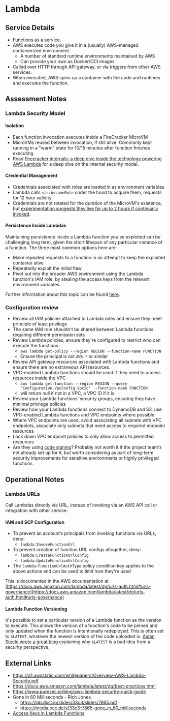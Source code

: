 # Lambda


## Service Details

* Functions as a service.
* AWS executes code you give it in a (usually) AWS-managed containerized environment.
  * A number of standard runtime environments maintained by AWS
  * Can provide your own as Docker/OCI images
* Called over HTTP through API gateway, or via triggers from other AWS services.
* When executed, AWS spins up a container with the code and runtimes and executes the function.

## Assessment Notes

### Lambda Security Model

#### Isolation

* Each function invocation executes inside a FireCracker MicroVM
* MicroVMs reused between invocation, if still alive. Commonly kept running in a "warm" state for 10/15 minutes after function finishes executing
* Read [Firecracker internals: a deep dive inside the technology powering AWS Lambda](https://www.talhoffman.com/2021/07/18/firecracker-internals/) for a deep dive on the internal security model.

#### Credential Management

* Credentials associated with roles are loaded in as environment variables
* Lambda calls `sts:AssumeRole` under the hood to acquire them, requests for 12 hour validity.
* Credentials are not rotated for the duration of the MicroVM's existence, but [experimentation suggests they live for up to 2 hours if continually invoked](https://www.keithrozario.com/2020/06/access-keys-in-aws-lambda.html).

#### Persistence Inside Lambdas

Maintaining persistence inside a Lambda function you've exploited can be challenging long term, given the short lifespan of any particular instance of a function. The three most common options here are:

* Make repeated requests to a function in an attempt to keep the exploited container alive
* Repeatedly exploit the initial flaw
* Pivot out into the broader AWS environment using the Lambda function's IAM role, by stealing the access keys from the relevant environment variables.

Further information about this topic can be found [here](https://hackingthe.cloud/aws/post_exploitation/lambda_persistence/).

### Configuration review

* Review all IAM policies attached to Lambda roles and ensure they meet principle of least privilege
* The same IAM role shouldn't be shared between Lambda functions requiring different permission sets
* Review Lambda policies, ensure they're configured to restrict who can execute the functions
  * `aws lambda get-policy --region REGION --function-name FUNCTION`
  * Ensure the principal is not `AWS:*` or similar
* Review API gateway resources associated with Lambda functions and ensure there are no extraneous API resources.
* VPC-enabled Lambda functions should be used if they need to access resources inside the VPC
  * `aws lambda get-function --region REGION --query 'Configuration.VpcConfig.VpcId' --function-name FUNCTION`
  * will return null if not in a VPC, a VPC ID if it is
* Review your Lambda functions’ security groups, ensuring they have minimal privilege policies
* Review how your Lambda functions connect to DynamoDB and S3, use VPC-enabled Lambda functions and VPC endpoints where possible
* Where VPC endpoints are used, avoid associating all subnets with VPC endpoints, associate only subnets that need access to required endpoint resources
* Lock down VPC endpoint policies to only allow access to permitted resources
* Are they using [code signing](https://aws.amazon.com/blogs/aws/new-code-signing-a-trust-and-integrity-control-for-aws-lambda/)? Probably not worth it if the project team's not already set up for it, but worth considering as part of long-term security improvements for sensitive environments or highly privileged functions

## Operational Notes

### Lambda URLs

Call Lambdas directly via URL, instead of invoking via an AWS API call or integration with other service.

#### IAM and SCP Configuration

* To prevent an account’s principals from invoking functions via URLs, deny:
  * `lambda:InvokeFunctionUrl`
* To prevent creation of function URL configs altogether, deny:
  * `lambda:CreateFunctionUrlConfig`
  * `lambda:UpdateFunctionUrlConfig`
* The `lambda:FunctionUrlAuthType` policy condition key applies to the above actions and can be used to limit how they're used

This is documented in the AWS documentation at [https://docs.aws.amazon.com/lambda/latest/dg/urls-auth.html#urls-governance](https://docs.aws.amazon.com/lambda/latest/dg/urls-auth.html#urls-governance)

#### Lambda Function Versioning

It's possible to set a particular version of a Lambda function as the version to execute. This allows the version of a function's code to be pinned and only updated when the function is intentionally redeployed. This is often set to `$LATEST`, whatever the newest version of the code uploaded is. [Aidan Steele wrote a great blog](https://awsteele.com/blog/2020/12/24/aws-lambda-latest-is-dangerous.html) explaining why `$LATEST` is a bad idea from a security perspective.

## External Links

* <https://d1.awsstatic.com/whitepapers/Overview-AWS-Lambda-Security.pdf>
* <https://docs.aws.amazon.com/lambda/latest/dg/best-practices.html>
* <https://www.puresec.io/blog/aws-lambda-security-quick-guide>
* Gone in 60 Milliseconds - Rich Jones
  * <https://lab.dsst.io/slides/33c3/slides/7865.pdf>
  * <https://media.ccc.de/v/33c3-7865-gone_in_60_milliseconds>
* [Access Keys in Lambda Functions](https://www.keithrozario.com/2020/06/access-keys-in-aws-lambda.html)
